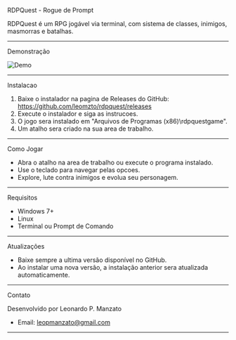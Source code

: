 RDPQuest - Rogue de Prompt

RDPQuest é um RPG jogável via terminal, com sistema de classes, inimigos, masmorras e batalhas.

--------------------------------------

Demonstração

![Demo](https://s14.gifyu.com/images/bso2d.gif)

--------------------------------------

Instalacao

1. Baixe o instalador na pagina de Releases do GitHub:
   https://github.com/leomzto/rdpquest/releases
2. Execute o instalador e siga as instrucoes.
3. O jogo sera instalado em "Arquivos de Programas (x86)\rdpquestgame".
4. Um atalho sera criado na sua area de trabalho.

--------------------------------------

Como Jogar

- Abra o atalho na area de trabalho ou execute o programa instalado.
- Use o teclado para navegar pelas opcoes.
- Explore, lute contra inimigos e evolua seu personagem.

--------------------------------------

Requisitos

- Windows 7+
- Linux
- Terminal ou Prompt de Comando

--------------------------------------

Atualizações

- Baixe sempre a ultima versão disponível no GitHub.
- Ao instalar uma nova versão, a instalação anterior sera atualizada automaticamente.

--------------------------------------

Contato

Desenvolvido por Leonardo P. Manzato
- Email: leopmanzato@gmail.com

--------------------------------------
